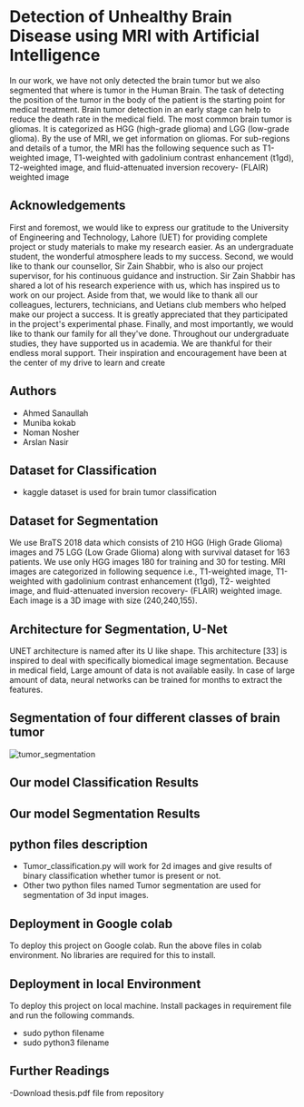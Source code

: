 
# Detection of Unhealthy Brain Disease using MRI with Artificial Intelligence

In our work, we have not only detected the brain tumor but we also segmented that
where is tumor in the Human Brain. The task of detecting the position of the tumor in the body
of the patient is the starting point for medical treatment. Brain tumor detection in an early stage
can help to reduce the death rate in the medical field. The most common brain tumor is gliomas.
It is categorized as HGG (high-grade glioma) and LGG (low-grade glioma). By the use of MRI,
we get information on gliomas. For sub-regions and details of a tumor, the MRI has the
following sequence such as T1-weighted image, T1-weighted with gadolinium contrast
enhancement (t1gd), T2-weighted image, and fluid-attenuated inversion recovery- (FLAIR)
weighted image
## Acknowledgements

 First and foremost, we would like to express our gratitude to the University of Engineering and Technology, Lahore (UET) for providing complete project or study materials to make my research easier. As an undergraduate student, the wonderful atmosphere leads to my success. Second, we would like to thank our counsellor, Sir Zain Shabbir, who is also our project supervisor, for his continuous guidance and instruction. Sir Zain Shabbir has shared a lot of his research experience with us, which has inspired us to work on our project. Aside from that, we would like to thank all our colleagues, lecturers, technicians, and Uetians club members who helped make our project a success. It is greatly appreciated that they participated in the project's experimental phase. Finally, and most importantly, we would like to thank our family for all they've done. Throughout our undergraduate studies, they have supported us   in academia. We are thankful for their endless moral support. Their inspiration and encouragement have been at the center of my drive to learn and create
  
  
## Authors

- Ahmed Sanaullah
- Muniba kokab
- Noman Nosher
- Arslan Nasir
## Dataset for Classification
- kaggle dataset is used for brain tumor classification

## Dataset for Segmentation
We use BraTS 2018 data which consists of 210 HGG (High Grade Glioma) images and 75 
LGG (Low Grade Glioma) along with survival dataset for 163 patients. We use only HGG 
images 180 for training and 30 for testing. MRI images are categorized in following sequence 
i.e., T1-weighted image, T1-weighted with gadolinium contrast enhancement (t1gd), T2-
weighted image, and fluid-attenuated inversion recovery- (FLAIR) weighted image. Each 
image is a 3D image with size (240,240,155).

## Architecture for Segmentation, U-Net
UNET architecture is named after its U like shape. This architecture [33] is inspired to deal 
with specifically biomedical image segmentation. Because in medical field, Large amount of 
data is not available easily. In case of large amount of data, neural networks can be trained for 
months to extract the features. 


## Segmentation of four different classes of brain tumor
![tumor_segmentation](https://user-images.githubusercontent.com/87497905/131783353-07d29f4e-f2e0-4043-a2c0-6063f072b749.jpg)
## Our model Classification Results

## Our model Segmentation Results

## python files description
- Tumor_classification.py will work for 2d images and give results of binary classification whether tumor is present or not.
- Other two python files named Tumor segmentation are used for segmentation of 3d input images.


  
## Deployment in Google colab

To deploy this project on Google colab.
Run the above files in colab environment. No libraries are required for this to install. 

## Deployment in local Environment

To deploy this project on local machine. Install packages in requirement file and run the following commands.
- sudo python filename
- sudo python3 filename
## Further Readings
-Download thesis.pdf file from repository
